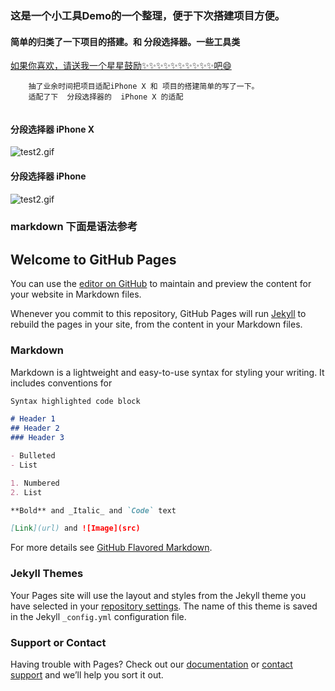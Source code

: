 
###  这是一个小工具Demo的一个整理，便于下次搭建项目方便。

#### 简单的归类了一下项目的搭建。和 分段选择器。一些工具类

[如果你喜欢，请送我一个星星鼓励✨✨✨✨✨✨✨✨✨✨吧😄](https://github.com/cgmsuccess/CGM_SmallTool)


```
    抽了业余时间把项目适配iPhone X 和 项目的搭建简单的写了一下。
    适配了下  分段选择器的  iPhone X 的适配
    
```


#### 分段选择器 iPhone X

![test2.gif](https://upload-images.jianshu.io/upload_images/2018474-95e2bb1df19a05c7.gif?imageMogr2/auto-orient/strip)


#### 分段选择器 iPhone
![test2.gif](https://upload-images.jianshu.io/upload_images/2018474-bbb094f32c6bf00f.gif?imageMogr2/auto-orient/strip)





### markdown 下面是语法参考








## Welcome to GitHub Pages

You can use the [editor on GitHub](https://github.com/cgmsuccess/CGM_SmallTool/edit/master/README.md) to maintain and preview the content for your website in Markdown files.

Whenever you commit to this repository, GitHub Pages will run [Jekyll](https://jekyllrb.com/) to rebuild the pages in your site, from the content in your Markdown files.

### Markdown

Markdown is a lightweight and easy-to-use syntax for styling your writing. It includes conventions for

```markdown
Syntax highlighted code block

# Header 1
## Header 2
### Header 3

- Bulleted
- List

1. Numbered
2. List

**Bold** and _Italic_ and `Code` text

[Link](url) and ![Image](src)
```

For more details see [GitHub Flavored Markdown](https://guides.github.com/features/mastering-markdown/).

### Jekyll Themes

Your Pages site will use the layout and styles from the Jekyll theme you have selected in your [repository settings](https://github.com/cgmsuccess/CGM_SmallTool/settings). The name of this theme is saved in the Jekyll `_config.yml` configuration file.

### Support or Contact

Having trouble with Pages? Check out our [documentation](https://help.github.com/categories/github-pages-basics/) or [contact support](https://github.com/contact) and we’ll help you sort it out.

